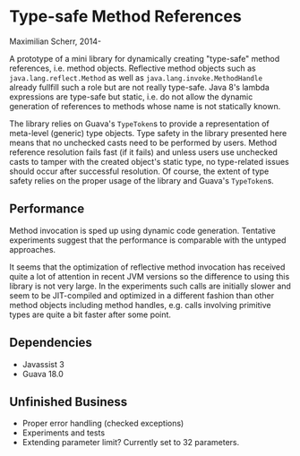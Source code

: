 Type-safe Method References
===

Maximilian Scherr, 2014-

A prototype of a mini library for dynamically creating "type-safe" method references, i.e. method objects. Reflective method objects such as
`java.lang.reflect.Method` as well as `java.lang.invoke.MethodHandle` already fullfill such a role but are not really type-safe.
Java 8's lambda expressions are type-safe but static, i.e. do not allow the dynamic generation of references to methods whose name is not statically known.

The library relies on Guava's `TypeToken`s to provide a representation of meta-level (generic) type objects. Type safety in the library presented here means that no unchecked casts
need to be performed by users. Method reference resolution fails fast (if it fails) and unless users use unchecked casts to tamper with the created object's static type,
no type-related issues should occur after successful resolution.
Of course, the extent of type safety relies on the proper usage of the library and Guava's `TypeToken`s.

Performance
---

Method invocation is sped up using dynamic code generation. Tentative experiments suggest that the performance is comparable with the untyped approaches.

It seems that the optimization of reflective method invocation has received quite a lot of attention in recent JVM versions so the difference to using this library is not very large.
In the experiments such calls are initially slower and seem to be JIT-compiled and optimized in a different fashion than other method objects including method handles, e.g.
calls involving primitive types are quite a bit faster after some point.

Dependencies
---

* Javassist 3
* Guava 18.0

Unfinished Business
---

* Proper error handling (checked exceptions)
* Experiments and tests
* Extending parameter limit? Currently set to 32 parameters.
